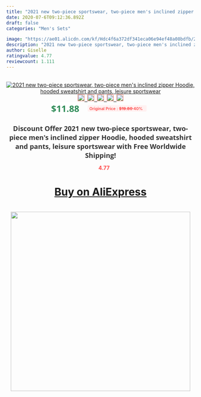 ```yaml
---
title: "2021 new two-piece sportswear, two-piece men's inclined zipper Hoodie, hooded sweatshirt and pants, leisure sportswear"
date: 2020-07-6T09:12:36.892Z
draft: false
categories: "Men's Sets"

image: "https://ae01.alicdn.com/kf/Hdc4f6a372df341eca06e94ef48a08bdfb/2021-new-two-piece-sportswear-two-piece-men-s-inclined-zipper-Hoodie-hooded-sweatshirt-and-pants.jpg"
description: "2021 new two-piece sportswear, two-piece men's inclined zipper Hoodie, hooded sweatshirt and pants, leisure sportswear"
author: Giselle
ratingvalue: 4.77
reviewcount: 1.111
---
```

<br>
<div style="text-align: center;">
<a href="https://s.click.aliexpress.com/e/_AtuxCv" target="_blank" rel="nofollow noopener noreferrer"><img alt="2021 new two-piece sportswear, two-piece men's inclined zipper Hoodie, hooded sweatshirt and pants, leisure sportswear" class="magnifier-image" src="https://ae01.alicdn.com/kf/Hdc4f6a372df341eca06e94ef48a08bdfb/2021-new-two-piece-sportswear-two-piece-men-s-inclined-zipper-Hoodie-hooded-sweatshirt-and-pants.jpg_640x640.jpg">
<br>
<img style="border:1px solid salmon" src="https://ae01.alicdn.com/kf/Hdc4f6a372df341eca06e94ef48a08bdfb/2021-new-two-piece-sportswear-two-piece-men-s-inclined-zipper-Hoodie-hooded-sweatshirt-and-pants.jpg_120x120.jpg">&nbsp;&nbsp;<img style="border:1px solid salmon" src="https://ae01.alicdn.com/kf/H0511198b9d6c47a39fb12147657ad3e07/2021-new-two-piece-sportswear-two-piece-men-s-inclined-zipper-Hoodie-hooded-sweatshirt-and-pants.jpg_120x120.jpg">&nbsp;&nbsp;<img style="border:1px solid salmon" src="https://ae01.alicdn.com/kf/Hdaff156466c04964a29295ab519e8a66Z/2021-new-two-piece-sportswear-two-piece-men-s-inclined-zipper-Hoodie-hooded-sweatshirt-and-pants.jpg_120x120.jpg">&nbsp;&nbsp;<img style="border:1px solid salmon" src="https://ae01.alicdn.com/kf/He1b6949bda5a4dc484f1f2cb47e70dd3A/2021-new-two-piece-sportswear-two-piece-men-s-inclined-zipper-Hoodie-hooded-sweatshirt-and-pants.jpg_120x120.jpg">&nbsp;&nbsp;<img style="border:1px solid salmon" src="https://ae01.alicdn.com/kf/Hfcf1deafc0cc42789251a52c59243d351/2021-new-two-piece-sportswear-two-piece-men-s-inclined-zipper-Hoodie-hooded-sweatshirt-and-pants.jpg_120x120.jpg"></a></div><br0>
<div style="text-align: center;"><span style="background-color: white; border: 0px; box-sizing: border-box; color: seagreen; display: inline-block; font-family: &quot;open sans&quot; , &quot;arial&quot; , &quot;helvetica&quot; , sans-serif , &quot;heiti&quot;; font-size: 24px; font-stretch: inherit; font-weight: 700; line-height: inherit; margin: 0px 10px 0px 0px; padding: 0px; vertical-align: middle;">$11.88 </span>
<span style="background: rgb(255 , 241 , 241); border-radius: 3px; border: 0px; box-sizing: border-box; color: #ff4747; display: inline-block; font-family: inherit; font-size: 12px; font-stretch: inherit; font-style: inherit; font-variant: inherit; font-weight: 600; line-height: inherit; margin: 0px; padding: 2px 5px; transform: scale(0.9); vertical-align: middle;">Original Price : <b style="text-decoration: line-through;">$19.80 </b> 40%&nbsp;&nbsp;</span></div>
<h1 style="color: #333333; display: inline-block; font-family: &quot;open sans&quot; , &quot;arial&quot; , &quot;helvetica&quot; , sans-serif , &quot;heiti&quot;; font-size: 18px; font-stretch: inherit; font-weight: 700; text-align: center;">Discount Offer 2021 new two-piece sportswear, two-piece men's inclined zipper Hoodie, hooded sweatshirt and pants, leisure sportswear with Free Worldwide Shipping!</h1>
<div style="color: #ff4747; text-align: center;">
<img src="https://4.bp.blogspot.com/-M0ZcTcb-5uY/XleCXlxnR4I/AAAAAAAAAEc/OrjgMkXV1oMQFaCRZj5HQwOCBcu3w1FegCPcBGAYYCw/s1600/star.png" style="height: 15px;">&nbsp;<b>4.77</b></div>
<div class="button_cont" align="center"><a class="buynow_a" href="https://s.click.aliexpress.com/e/_AtuxCv" target="_blank" rel="nofollow noopener noreferrer"><H1>Buy on AliExpress</H1></a></div><br>
<div class="separator" style="clear: both; text-align: center;">
<img src="https://lh3.googleusercontent.com/-pTy5HemUv9M/XlePHvY0dAI/AAAAAAAAAE4/0nX5iRUoIWY8eMW9Dpxeirr157OZliDIgCLcBGAsYHQ/s1600/badge.gif" width="480">
</div>
